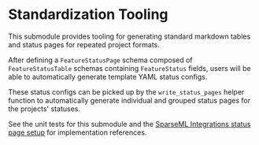# Standardization Tooling

This submodule provides tooling for generating standard markdown tables and status pages for
repeated project formats.

After defining a `FeatureStatusPage` schema composed of `FeatureStatusTable` schemas containing
`FeatureStatus` fields, users will be able to automatically generate template YAML status configs.

These status configs can be picked up by the `write_status_pages` helper function to automatically
generate individual and grouped status pages for the projects' statuses.

See the unit tests for this submodule and the
[SparseML Integrations status page setup](https://github.com/neuralmagic/sparseml/tree/main/status)
for implementation references.
